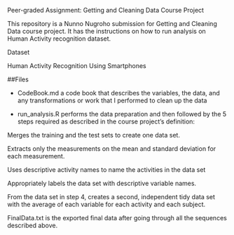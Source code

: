 Peer-graded Assignment: Getting and Cleaning Data Course Project

This repository is a Nunno Nugroho submission for Getting and Cleaning Data course project. It has the instructions on how to run analysis on Human Activity recognition dataset.

Dataset

Human Activity Recognition Using Smartphones

##Files

* CodeBook.md a code book that describes the variables, the data, and any transformations or work that I performed to clean up the data

* run_analysis.R performs the data preparation and then followed by the 5 steps required as described in the course project’s definition:

Merges the training and the test sets to create one data set.

Extracts only the measurements on the mean and standard deviation for each measurement.

Uses descriptive activity names to name the activities in the data set

Appropriately labels the data set with descriptive variable names.

From the data set in step 4, creates a second, independent tidy data set with the average of each variable for each activity and each subject.

FinalData.txt is the exported final data after going through all the sequences described above.
